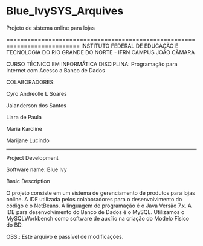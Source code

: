 # Blue_IvySYS_Arquives
Projeto de sistema online para lojas

===========================================================================
INSTITUTO FEDERAL DE EDUCAÇÃO E TECNOLOGIA DO RIO GRANDE DO NORTE - IFRN
CAMPUS JOÃO CÂMARA

CURSO TÉCNICO EM INFORMÁTICA
DISCIPLINA: Programação para Internet com Acesso a Banco de Dados

COLABORADORES:

Cyro Andreolle L Soares

Jaianderson dos Santos

Liara de Paula

Maria Karoline

Marijane Lucindo
___________________________________________________________________________

Project Development

Software name: Blue Ivy

Basic Description

O projeto consiste em um sistema de gerenciamento de produtos para lojas online.
A IDE utilizada pelos colaboradores para o desenvolvimento do código é o NetBeans.
A linguagem de programação é o Java Versão 7.x.
A IDE para desenvolvimento do Banco de Dados é o MySQL. Utilizamos o MySQLWorkbench como software de 
auxílio na criação do Modelo Físico do BD.

OBS.: Este arquivo é passível de modificações.

